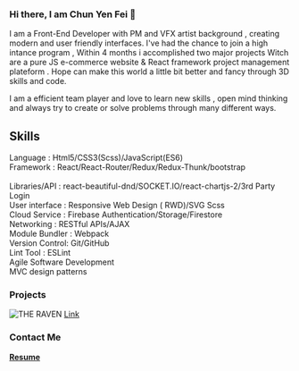 ### Hi there, I am Chun Yen Fei  👋 

I am a Front-End Developer with PM and VFX artist background , creating modern and user friendly interfaces.
I've had the chance to join a high intance program , Within 4 months i accomplished two major projects 
Witch are a pure JS e-commerce website & React framework project management plateform .
Hope can make this world a little bit better and fancy through 3D skills and code.

I am a efficient team player and love to learn new skills , open mind thinking and always try to create or solve problems 
through many different ways.

## Skills 
Language       : Html5/CSS3(Scss)/JavaScript(ES6)<br>
Framework      : React/React-Router/Redux/Redux-Thunk/bootstrap<br>                       
Libraries/API  : react-beautiful-dnd/SOCKET.IO/react-chartjs-2/3rd Party Login<br>
User interface : Responsive Web Design ( RWD)/SVG Scss<br>
Cloud Service  : Firebase Authentication/Storage/Firestore<br>
Networking     : RESTful APIs/AJAX<br> 
Module Bundler : Webpack<br>
Version Control: Git/GitHub<br>
Lint Tool      : ESLint<br>
Agile Software Development<br>
MVC design patterns

### Projects
![THE RAVEN](https://media.giphy.com/media/xqT3goUqtnLFBFeVce/giphy.gif) [Link](https://the-raven-a298b.web.app/) 


### Contact Me


**[Resume](https://www.cakeresume.com/eric-fei)**
